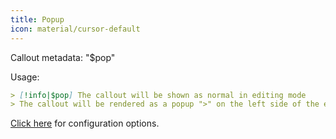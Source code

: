 ```yaml
---
title: Popup
icon: material/cursor-default
---
```


Callout metadata: "$pop"

Usage:
```md
> [!info|$pop] The callout will be shown as normal in editing mode
> The callout will be rendered as a popup ">" on the left side of the editor in reading mode, which will show its contents on hover
```


[Click here](../Style-Settings/Editor/Callouts/index.md#popup-callout) for configuration options.